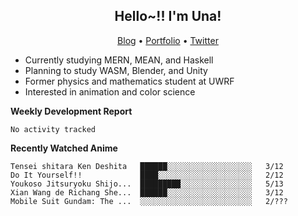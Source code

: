 <h2 align="center">
  Hello~!! I'm Una!
</h2>

<p align="center">
  <a href="https://anarchy.website/">Blog</a> &bull;
  <a href="https://una-ada.github.io/">Portfolio</a> &bull;
  <a href="https://twitter.com/xn__z7x">Twitter</a>
</p>

- Currently studying MERN, MEAN, and Haskell
- Planning to study WASM, Blender, and Unity
- Former physics and mathematics student at UWRF
- Interested in animation and color science

**Weekly Development Report**

<!--START_SECTION:waka-->

```text
No activity tracked
```

<!--END_SECTION:waka-->

**Recently Watched Anime**

<!-- RECENT-ANIME:START -->

    Tensei shitara Ken Deshita   ██████░░░░░░░░░░░░░░░░░░░   3/12
    Do It Yourself!!             ████░░░░░░░░░░░░░░░░░░░░░   2/12
    Youkoso Jitsuryoku Shijo...  █████████░░░░░░░░░░░░░░░░   5/13
    Xian Wang de Richang She...  ██████░░░░░░░░░░░░░░░░░░░   3/12
    Mobile Suit Gundam: The ...  ░░░░░░░░░░░░░░░░░░░░░░░░░   2/???
<!-- RECENT-ANIME:END -->
